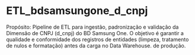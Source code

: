 # ETL_bdsamsungone_d_cnpj
Propósito: Pipeline de ETL para ingestão, padronização e validação da Dimensão de CNPJ (d_cnpj) do BD Samsung One. O objetivo é garantir a qualidade e conformidade dos registros de entidades (limpeza, tratamento de nulos e formatação) antes da carga no Data Warehouse. de produção. 
